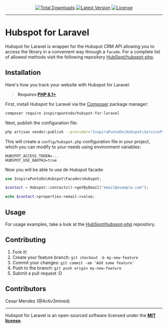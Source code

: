 <p align="center">
    <p align="center">
        <a href="https://packagist.org/packages/inspirapuntodo/hubspot-for-laravel"><img alt="Total Downloads" src="https://img.shields.io/packagist/dt/inspirapuntodo/hubspot-for-laravel"></a>
        <a href="https://packagist.org/packages/inspirapuntodo/hubspot-for-laravel"><img alt="Latest Version" src="https://img.shields.io/packagist/v/inspirapuntodo/hubspot-for-laravel"></a>
        <a href="https://packagist.org/packages/inspirapuntodo/hubspot-for-laravel"><img alt="License" src="https://img.shields.io/github/license/inspirapuntodo/hubspot-for-laravel"></a>
    </p>
</p>

------
# Hubspot for Laravel
 
Hubspot for Laravel is wrapper for the Hubspot CRM API allowing you to access the library in a convenient way through a `facade`. For a complete list of allowed methods visit the following repository [HubSpot/hubspot-php](https://github.com/HubSpot/hubspot-php).

## Installation
 
Here's how you track your website with Hubspot for Laravel:

> **Requires [PHP 8.1+](https://php.net/releases/)**

First, install Hubspot for Laravel via the [Composer](https://getcomposer.org/) package manager:

```bash
composer require inspirapuntodo/hubspot-for-laravel
```

Next, publish the configuration file:

```bash
php artisan vendor:publish --provider="InspiraPuntoDo\Hubspot\ServiceProvider"
```

This will create a `config/hubspot.php` configuration file in your project, which you can modify to your needs
using environment variables: 

```env
HUBSPOT_ACCESS_TOKEN=...
HUBSPOT_USE_OAUTH2=true
```

Now you will be able to use de Hubspot facade:
```php
use InspiraPuntoDo\Hubspot\Facades\Hubspot;

$contact = Hubspot::contacts()->getByEmail("email@example.com");

echo $contact->properties->email->value;
```

## Usage
 
For usage examples, take a look at the [HubSpot/hubspot-php](https://github.com/HubSpot/hubspot-php) repository.
 
## Contributing
 
1. Fork it!
2. Create your feature branch: `git checkout -b my-new-feature`
3. Commit your changes: `git commit -am 'Add some feature'`
4. Push to the branch: `git push origin my-new-feature`
5. Submit a pull request :D
 
## Contributors
 
Cesar Mendez (@Activ3mined) 

---

Hubspot for Laravel is an open-sourced software licensed under the **[MIT license](https://opensource.org/licenses/MIT)**.